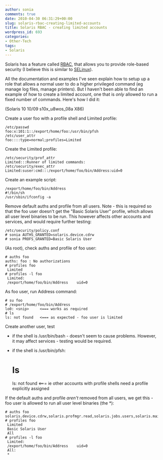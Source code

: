 ```yaml
---
author: sonia
comments: true
date: 2010-04-30 06:31:29+00:00
slug: solaris-rbac-creating-limited-accounts
title: Solaris RBAC - creating limited accounts
wordpress_id: 693
categories:
- Other-Tech
tags:
- Solaris
---
```


Solaris has a feature called [RBAC](http://en.wikipedia.org/wiki/Role-based_access_control), that allows you to provide role-based security (I believe this is similar to [SELinux](http://en.wikipedia.org/wiki/Selinux)).

All the documentation and examples I've seen explain how to setup up a role that allows a normal user to do a higher privileged command (eg manage log files, manage printers). But I haven't been able to find an example of how to create a limited account, one that is _only_ allowed to run a fixed number of commands. Here's how I did it:

(Solaris 10 10/09 s10x_u8wos_08a X86)

Create a user foo with a profile shell and Limited profile:

    
    /etc/passwd
    foo:x:101:1::/export/home/foo:/usr/bin/pfsh
    /etc/user_attr
    foo::::type=normal;profiles=Limited


Create the Limited profile:

    
    /etc/security/prof_attr
    Limited:::Runner of limited commands:
    /etc/security/exec_attr
    Limited:suser:cmd:::/export/home/foo/bin/Address:uid=0


Create an example script:

    
    /export/home/foo/bin/Address
    #!/bin/sh
    /usr/sbin/ifconfig -a


Remove default auths and profile from all users. Note - this is required so that the foo user doesn't get the "Basic Solaris User" profile, which allows all user level binaries to be run. This however affects other accounts and services, and would require further testing:

    
    /etc/security/policy.conf
    # sonia AUTHS_GRANTED=solaris.device.cdrw
    # sonia PROFS_GRANTED=Basic Solaris User


(As root), check auths and profile of foo user:

    
    # auths foo
    auths: foo : No authorizations
    # profiles foo
     Limited
    # profiles -l foo
     Limited:
     /export/home/foo/bin/Address    uid=0


As foo user, run Address command:

    
    # su foo
    # /export/home/foo/bin/Address
    lo0: <snip>     <=== works as required
    # ls
    ls: not found   <=== as expected - foo user is limited


Create another user, test



	
  * if the shell is /usr/bin/bash - doesn't seem to cause problems. However, it may affect services - testing would be required.

	
  * if the shell is /usr/bin/pfsh:



    
    # ls
    ls: not found   <=== ie other accounts with profile shells need a profile explicitly assigned


If the default auths and profile _aren't_ removed from all users, we get this - foo user is allowed to run all user level binaries (the *):

    
    # auths foo
    solaris.device.cdrw,solaris.profmgr.read,solaris.jobs.users,solaris.mail.mailq,solaris.admin.usermgr.read,solaris.admin.logsvc.read,solaris.admin.fsmgr.read,solaris.admin.serialmgr.read,solaris.admin.diskmgr.read,solaris.admin.procmgr.user,solaris.compsys.read,solaris.admin.printer.read,solaris.admin.prodreg.read,solaris.admin.dcmgr.read,solaris.snmp.read,solaris.project.read,solaris.admin.patchmgr.read,solaris.network.hosts.read,solaris.admin.volmgr.read
    # profiles foo
     Limited
     Basic Solaris User
     All
    # profiles -l foo
     Limited:
     /export/home/foo/bin/Address    uid=0
     All:
     *
